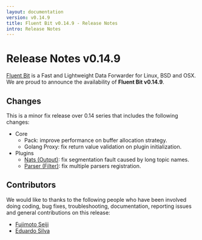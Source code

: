 ```yaml
---
layout: documentation
version: v0.14.9
title: Fluent Bit v0.14.9 - Release Notes
intro: Release Notes
---
```


# Release Notes v0.14.9

[Fluent Bit](http://fluentbit.io) is a Fast and Lightweight Data Forwarder for Linux, BSD and OSX. We are proud to announce the availability of __Fluent Bit v0.14.9__.

## Changes

This is a minor fix release over 0.14 series that includes the following changes:

 - Core
     - Pack: improve performance on buffer allocation strategy.
     - Golang Proxy: fix return value validation on plugin initialization.
 - Plugins
     - [Nats (Output)](https://docs.fluentbit.io/manual/output/nats): fix segmentation fault caused by long topic names.
     - [Parser (Filter)](https://docs.fluentbit.io/manual/filter/parser): fix multiple parsers registration.

## Contributors

We would like to thanks to the following people who have been involved doing coding, bug fixes, troubleshooting, documentation, reporting issues and general contributions on this release:

- [Fujimoto Seiji](https://github.com/fujimotos)
- [Eduardo Silva](https://github.com/edsiper)
